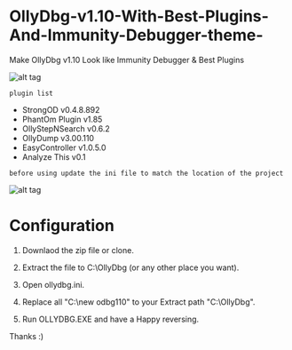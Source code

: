 # OllyDbg-v1.10-With-Best-Plugins-And-Immunity-Debugger-theme-
Make OllyDbg v1.10 Look like Immunity Debugger &amp; Best Plugins


![alt tag](https://github.com/romanzaikin/OllyDbg-v1.10-With-Best-Plugins-And-Immunity-Debugger-theme-/blob/master/ollydbg.JPG)

```plugin list```

- StrongOD v0.4.8.892
- PhantOm Plugin v1.85
- OllyStepNSearch v0.6.2
- OllyDump v3.00.110
- EasyController v1.0.5.0
- Analyze This v0.1

```before using update the ini file to match the location of the project```

![alt tag](https://raw.githubusercontent.com/romanzaikin/OllyDbg-v1.10-With-Best-Plugins-And-Immunity-Debugger-theme-/master/odbg%20place.JPG)


Configuration
==========================
1) Downlaod the zip file or clone.

2) Extract the file to C:\OllyDbg (or any other place you want).

3) Open ollydbg.ini.

4) Replace all "C:\new odbg110" to your Extract path "C:\OllyDbg".

5) Run OLLYDBG.EXE and have a Happy reversing.


Thanks :)
